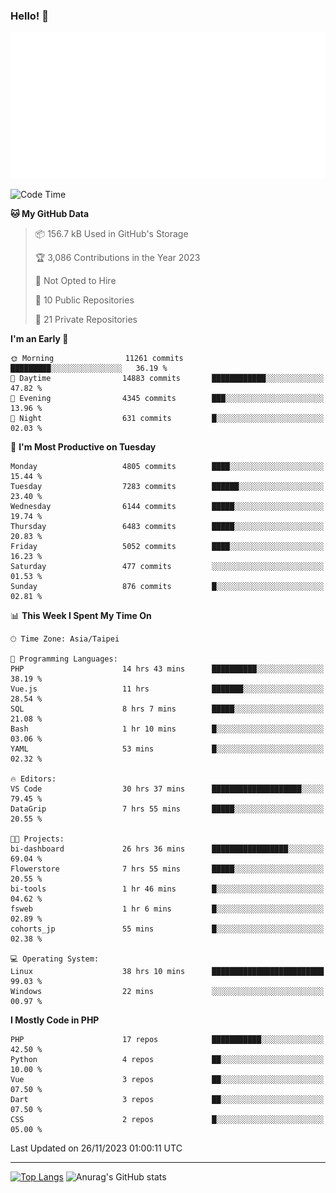 ### Hello! 👋

![Metrics](/metrics.classic.svg)

<!--START_SECTION:waka-->
![Code Time](http://img.shields.io/badge/Code%20Time-880%20hrs%2016%20mins-blue)

**🐱 My GitHub Data** 

> 📦 156.7 kB Used in GitHub's Storage 
 > 
> 🏆 3,086 Contributions in the Year 2023
 > 
> 🚫 Not Opted to Hire
 > 
> 📜 10 Public Repositories 
 > 
> 🔑 21 Private Repositories 
 > 
**I'm an Early 🐤** 

```text
🌞 Morning                11261 commits       █████████░░░░░░░░░░░░░░░░   36.19 % 
🌆 Daytime                14883 commits       ████████████░░░░░░░░░░░░░   47.82 % 
🌃 Evening                4345 commits        ███░░░░░░░░░░░░░░░░░░░░░░   13.96 % 
🌙 Night                  631 commits         █░░░░░░░░░░░░░░░░░░░░░░░░   02.03 % 
```
📅 **I'm Most Productive on Tuesday** 

```text
Monday                   4805 commits        ████░░░░░░░░░░░░░░░░░░░░░   15.44 % 
Tuesday                  7283 commits        ██████░░░░░░░░░░░░░░░░░░░   23.40 % 
Wednesday                6144 commits        █████░░░░░░░░░░░░░░░░░░░░   19.74 % 
Thursday                 6483 commits        █████░░░░░░░░░░░░░░░░░░░░   20.83 % 
Friday                   5052 commits        ████░░░░░░░░░░░░░░░░░░░░░   16.23 % 
Saturday                 477 commits         ░░░░░░░░░░░░░░░░░░░░░░░░░   01.53 % 
Sunday                   876 commits         █░░░░░░░░░░░░░░░░░░░░░░░░   02.81 % 
```


📊 **This Week I Spent My Time On** 

```text
🕑︎ Time Zone: Asia/Taipei

💬 Programming Languages: 
PHP                      14 hrs 43 mins      ██████████░░░░░░░░░░░░░░░   38.19 % 
Vue.js                   11 hrs              ███████░░░░░░░░░░░░░░░░░░   28.54 % 
SQL                      8 hrs 7 mins        █████░░░░░░░░░░░░░░░░░░░░   21.08 % 
Bash                     1 hr 10 mins        █░░░░░░░░░░░░░░░░░░░░░░░░   03.06 % 
YAML                     53 mins             █░░░░░░░░░░░░░░░░░░░░░░░░   02.32 % 

🔥 Editors: 
VS Code                  30 hrs 37 mins      ████████████████████░░░░░   79.45 % 
DataGrip                 7 hrs 55 mins       █████░░░░░░░░░░░░░░░░░░░░   20.55 % 

🐱‍💻 Projects: 
bi-dashboard             26 hrs 36 mins      █████████████████░░░░░░░░   69.04 % 
Flowerstore              7 hrs 55 mins       █████░░░░░░░░░░░░░░░░░░░░   20.55 % 
bi-tools                 1 hr 46 mins        █░░░░░░░░░░░░░░░░░░░░░░░░   04.62 % 
fsweb                    1 hr 6 mins         █░░░░░░░░░░░░░░░░░░░░░░░░   02.89 % 
cohorts_jp               55 mins             █░░░░░░░░░░░░░░░░░░░░░░░░   02.38 % 

💻 Operating System: 
Linux                    38 hrs 10 mins      █████████████████████████   99.03 % 
Windows                  22 mins             ░░░░░░░░░░░░░░░░░░░░░░░░░   00.97 % 
```

**I Mostly Code in PHP** 

```text
PHP                      17 repos            ███████████░░░░░░░░░░░░░░   42.50 % 
Python                   4 repos             ██░░░░░░░░░░░░░░░░░░░░░░░   10.00 % 
Vue                      3 repos             ██░░░░░░░░░░░░░░░░░░░░░░░   07.50 % 
Dart                     3 repos             ██░░░░░░░░░░░░░░░░░░░░░░░   07.50 % 
CSS                      2 repos             █░░░░░░░░░░░░░░░░░░░░░░░░   05.00 % 
```




 Last Updated on 26/11/2023 01:00:11 UTC
<!--END_SECTION:waka-->

<hr>

<span style="display:inline-block">[![Top Langs](https://github-readme-stats.vercel.app/api/top-langs/?username=maureendadap&layout=compact&theme=transparent)](https://github.com/anuraghazra/github-readme-stats)</span>
<span style="display:inline-block">![Anurag's GitHub stats](https://github-readme-stats.vercel.app/api?username=maureendadap&show_icons=true&theme=transparent&count_private=true)</span>

<!--
**MaureenDadap/maureendadap** is a ✨ _special_ ✨ repository because its `README.md` (this file) appears on your GitHub profile.

Here are some ideas to get you started:

- 🔭 I’m currently working on ...
- 🌱 I’m currently learning ...
- 👯 I’m looking to collaborate on ...
- 🤔 I’m looking for help with ...
- 💬 Ask me about ...
- 📫 How to reach me: ...
- 😄 Pronouns: ...
- ⚡ Fun fact: ...
-->

